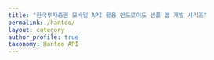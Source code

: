 ```yaml
---
title: "한국투자증권 모바일 API 활용 안드로이드 샘플 앱 개발 시리즈"
permalink: /hantoo/
layout: category
author_profile: true
taxonomy: Hantoo API
---
```


